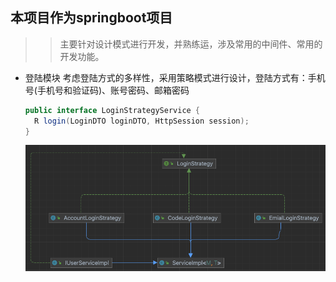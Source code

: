 ## 本项目作为springboot项目
>>主要针对设计模式进行开发，并熟练运，涉及常用的中间件、常用的开发功能。

- 登陆模块
    考虑登陆方式的多样性，采用策略模式进行设计，登陆方式有：手机号(手机号和验证码)、账号密码、邮箱密码
  ~~~java
  public interface LoginStrategyService {
    R login(LoginDTO loginDTO, HttpSession session);
  }
  ~~~
  ![img.png](src/img.png)
